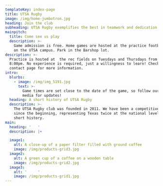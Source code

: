 ```yaml
---
templateKey: index-page
title: UTSA Rugby
image: /img/home-jumbotron.jpg
heading: Join the club
subheading: UTSA Rugby exemplifies the best in teamwork and dedication
mainpitch:
  title: Come see us play
  description: >-
    Game admission is free. Home games are hosted at the practice football field
    on the UTSA campus. Park in the Barshop lot.
description: >-
  Practice is hosted at  the rec fields on Tuesdays and Thursdays from 5:00pm to
  8:00pm. No experience is required, just a willingness to learn! Check out our
  contact page for more information.
intro:
  blurbs:
    - image: /img/img_5191.jpg
      text: >-
        Game times are set close to the date of the game, so follow our social
        media for updates!
  heading: A short history of UTSA Rugby
  description: >-
    The UTSA Rugby club was founded in 2011. We have been a competitive side
    since the beginning, representing Texas twice at the national level in our
    short history.
main:
  heading: '   '
  description: |+

  image1:
    alt: A close-up of a paper filter filled with ground coffee
    image: /img/products-grid3.jpg
  image2:
    alt: A green cup of a coffee on a wooden table
    image: /img/products-grid2.jpg
  image3:
    alt: '     '
    image: /img/products-grid1.jpg
---
```


